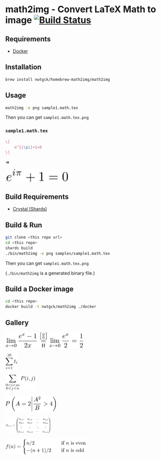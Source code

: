 # math2img - Convert LaTeX Math to image [![Build Status](https://travis-ci.org/nwtgck/math2img.svg?branch=master)](https://travis-ci.org/nwtgck/math2img)

## Requirements

* [Docker](https://www.docker.com/)

## Installation

```bash
brew install nwtgck/homebrew-math2img/math2img
```


## Usage


```bash
math2img -e png sample1.math.tex
```
Then you can get `sample1.math.tex.png`

### `sample1.math.tex`

```tex
\[
    e^{i\pi}+1=0
\]
```
=>

<img src="demos/demo1.svg" width="200">

## Build Requirements

* [Crystal (Shards)](https://crystal-lang.org/)


## Build & Run

```bash
git clone <this repo url>
cd <this repo>
shards build
./bin/math2img -e png samples/sample1.math.tex
```

Then you can get `sample1.math.tex.png`

(`./bin/math2img` is a generated binary file.)


## Build a Docker image

```bash
cd <this repo>
docker build -t nwtgck/math2img ./docker
```

## Gallery

<img src="demos/sample2.math.tex.svg" height="50"><br>

<img src="demos/sample3.math.tex.svg" height="50"><br>

<img src="demos/sample4.math.tex.svg" height="50"><br>

<img src="demos/sample5.math.tex.svg" height="50"><br>

<img src="demos/sample6.math.tex.svg" height="50"><br>

<img src="demos/sample7.math.tex.svg" height="50"><br>


